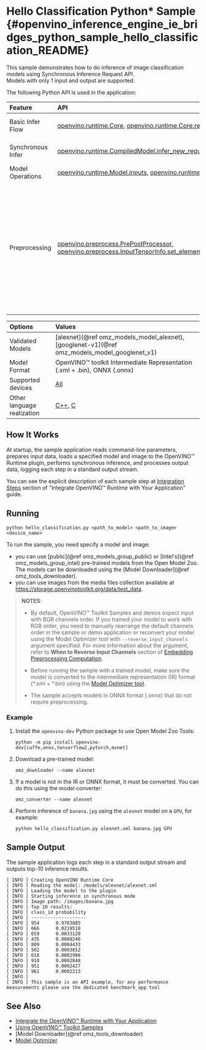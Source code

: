# Hello Classification Python* Sample {#openvino_inference_engine_ie_bridges_python_sample_hello_classification_README}

This sample demonstrates how to do inference of image classification models using Synchronous Inference Request API.  
Models with only 1 input and output are supported.

The following Python API is used in the application:

| Feature           | API                                                                                                                                                                                                                                                                                                                                                                                                              | Description                                                                                                                                                                                |
| :---------------- | :--------------------------------------------------------------------------------------------------------------------------------------------------------------------------------------------------------------------------------------------------------------------------------------------------------------------------------------------------------------------------------------------------------------- | :----------------------------------------------------------------------------------------------------------------------------------------------------------------------------------------- |
| Basic Infer Flow  | [openvino.runtime.Core], [openvino.runtime.Core.read_model], [openvino.runtime.Core.compile_model]                                                                                                                                                                                                                                                                                                               | Common API to do inference                                                                                                                                                                 |
| Synchronous Infer | [openvino.runtime.CompiledModel.infer_new_request]                                                                                                                                                                                                                                                                                                                                                               | Do synchronous inference                                                                                                                                                                   |
| Model Operations  | [openvino.runtime.Model.inputs], [openvino.runtime.Model.outputs]                                                                                                                                                                                                                                                                                                                                                | Managing of model                                                                                                                                                                          |
| Preprocessing     | [openvino.preprocess.PrePostProcessor], [openvino.preprocess.InputTensorInfo.set_element_type],[openvino.preprocess.InputTensorInfo.set_layout],[openvino.preprocess.InputTensorInfo.set_spatial_static_shape],[openvino.preprocess.PreProcessSteps.resize],[openvino.preprocess.InputModelInfo.set_layout],[openvino.preprocess.OutputTensorInfo.set_element_type],[openvino.preprocess.PrePostProcessor.build] | Set image of the original size as input for a model with other input size. Resize and layout conversions will be performed automatically by the corresponding plugin just before inference |

| Options                    | Values                                                                                                  |
| :------------------------- | :------------------------------------------------------------------------------------------------------ |
| Validated Models           | [alexnet](@ref omz_models_model_alexnet), [googlenet-v1](@ref omz_models_model_googlenet_v1)            |
| Model Format               | OpenVINO™ toolkit Intermediate Representation (.xml + .bin), ONNX (.onnx)                                |
| Supported devices          | [All](../../../docs/OV_Runtime_UG/supported_plugins/Supported_Devices.md)                                       |
| Other language realization | [C++](../../../samples/cpp/hello_classification/README.md), [C](../../c/hello_classification/README.md) |

## How It Works

At startup, the sample application reads command-line parameters, prepares input data, loads a specified model and image to the OpenVINO™ Runtime plugin, performs synchronous inference, and processes output data, logging each step in a standard output stream.

You can see the explicit description of
each sample step at [Integration Steps](../../../docs/OV_Runtime_UG/integrate_with_your_application.md) section of "Integrate OpenVINO™ Runtime with Your Application" guide.

## Running

```
python hello_classification.py <path_to_model> <path_to_image> <device_name>
```

To run the sample, you need specify a model and image:
- you can use [public](@ref omz_models_group_public) or [Intel's](@ref omz_models_group_intel) pre-trained models from the Open Model Zoo. The models can be downloaded using the [Model Downloader](@ref omz_tools_downloader).
- you can use images from the media files collection available at https://storage.openvinotoolkit.org/data/test_data.

> **NOTES**:
>
> - By default, OpenVINO™ Toolkit Samples and demos expect input with BGR channels order. If you trained your model to work with RGB order, you need to manually rearrange the default channels order in the sample or demo application or reconvert your model using the Model Optimizer tool with `--reverse_input_channels` argument specified. For more information about the argument, refer to **When to Reverse Input Channels** section of [Embedding Preprocessing Computation](../../../docs/MO_DG/prepare_model/convert_model/Converting_Model.md).
>
> - Before running the sample with a trained model, make sure the model is converted to the intermediate representation (IR) format (\*.xml + \*.bin) using the [Model Optimizer tool](../../../docs/MO_DG/Deep_Learning_Model_Optimizer_DevGuide.md).
>
> - The sample accepts models in ONNX format (.onnx) that do not require preprocessing.

### Example

1. Install the `openvino-dev` Python package to use Open Model Zoo Tools:
   ```
   python -m pip install openvino-dev[caffe,onnx,tensorflow2,pytorch,mxnet]
   ```

2. Download a pre-trained model:
   ```
   omz_downloader --name alexnet
   ```

3. If a model is not in the IR or ONNX format, it must be converted. You can do this using the model converter:
   ```
   omz_converter --name alexnet
   ```

4. Perform inference of `banana.jpg` using the `alexnet` model on a `GPU`, for example:
   ```
   python hello_classification.py alexnet.xml banana.jpg GPU
   ```

## Sample Output

The sample application logs each step in a standard output stream and outputs top-10 inference results.

```
[ INFO ] Creating OpenVINO Runtime Core
[ INFO ] Reading the model: /models/alexnet/alexnet.xml
[ INFO ] Loading the model to the plugin
[ INFO ] Starting inference in synchronous mode
[ INFO ] Image path: /images/banana.jpg
[ INFO ] Top 10 results:     
[ INFO ] class_id probability
[ INFO ] --------------------
[ INFO ] 954      0.9703885
[ INFO ] 666      0.0219518
[ INFO ] 659      0.0033120
[ INFO ] 435      0.0008246
[ INFO ] 809      0.0004433
[ INFO ] 502      0.0003852
[ INFO ] 618      0.0002906
[ INFO ] 910      0.0002848
[ INFO ] 951      0.0002427
[ INFO ] 961      0.0002213
[ INFO ]
[ INFO ] This sample is an API example, for any performance measurements please use the dedicated benchmark_app tool
```

## See Also

- [Integrate the OpenVINO™ Runtime with Your Application](../../../docs/OV_Runtime_UG/integrate_with_your_application.md)
- [Using OpenVINO™ Toolkit Samples](../../../docs/OV_Runtime_UG/Samples_Overview.md)
- [Model Downloader](@ref omz_tools_downloader)
- [Model Optimizer](../../../docs/MO_DG/Deep_Learning_Model_Optimizer_DevGuide.md)

[openvino.runtime.Core]:https://docs.openvino.ai/2022.2/api/ie_python_api/_autosummary/openvino.runtime.Core.html
[openvino.runtime.Core.read_model]:https://docs.openvino.ai/2022.2/api/ie_python_api/_autosummary/openvino.runtime.Core.html#openvino.runtime.Core.read_model
[openvino.runtime.Core.compile_model]:https://docs.openvino.ai/2022.2/api/ie_python_api/_autosummary/openvino.runtime.Core.html#openvino.runtime.Core.compile_model
[openvino.runtime.CompiledModel.infer_new_request]:https://docs.openvino.ai/2022.2/api/ie_python_api/_autosummary/openvino.runtime.CompiledModel.html#openvino.runtime.CompiledModel.infer_new_request
[openvino.runtime.Model.inputs]:https://docs.openvino.ai/2022.2/api/ie_python_api/_autosummary/openvino.runtime.Model.html#openvino.runtime.Model.inputs
[openvino.runtime.Model.outputs]:https://docs.openvino.ai/2022.2/api/ie_python_api/_autosummary/openvino.runtime.Model.html#openvino.runtime.Model.outputs
[openvino.preprocess.PrePostProcessor]:https://docs.openvino.ai/2022.2/api/ie_python_api/_autosummary/openvino.preprocess.PrePostProcessor.html
[openvino.preprocess.InputTensorInfo.set_element_type]:https://docs.openvino.ai/2022.2/api/ie_python_api/_autosummary/openvino.preprocess.InputTensorInfo.html#openvino.preprocess.InputTensorInfo.set_element_type
[openvino.preprocess.InputTensorInfo.set_layout]:https://docs.openvino.ai/2022.2/api/ie_python_api/_autosummary/openvino.preprocess.InputTensorInfo.html#openvino.preprocess.InputTensorInfo.set_layout
[openvino.preprocess.InputTensorInfo.set_spatial_static_shape]:https://docs.openvino.ai/2022.2/api/ie_python_api/_autosummary/openvino.preprocess.InputTensorInfo.html#openvino.preprocess.InputTensorInfo.set_spatial_static_shape
[openvino.preprocess.PreProcessSteps.resize]:https://docs.openvino.ai/2022.2/api/ie_python_api/_autosummary/openvino.preprocess.PreProcessSteps.html#openvino.preprocess.PreProcessSteps.resize
[openvino.preprocess.InputModelInfo.set_layout]:https://docs.openvino.ai/2022.2/api/ie_python_api/_autosummary/openvino.preprocess.InputModelInfo.html#openvino.preprocess.InputModelInfo.set_layout
[openvino.preprocess.OutputTensorInfo.set_element_type]:https://docs.openvino.ai/2022.2/api/ie_python_api/_autosummary/openvino.preprocess.OutputTensorInfo.html#openvino.preprocess.OutputTensorInfo.set_element_type
[openvino.preprocess.PrePostProcessor.build]:https://docs.openvino.ai/2022.2/api/ie_python_api/_autosummary/openvino.preprocess.PrePostProcessor.html#openvino.preprocess.PrePostProcessor.build
